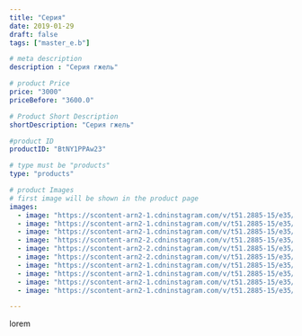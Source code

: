 ```yaml
---
title: "Серия"
date: 2019-01-29
draft: false
tags: ["master_e.b"]

# meta description
description : "Серия гжель"

# product Price
price: "3000"
priceBefore: "3600.0"

# Product Short Description
shortDescription: "Серия гжель"

#product ID
productID: "BtNY1PPAw23"

# type must be "products"
type: "products"

# product Images
# first image will be shown in the product page
images:
  - image: "https://scontent-arn2-1.cdninstagram.com/v/t51.2885-15/e35/50223160_231508477737376_8814461442531206824_n.jpg?_nc_ht=scontent-arn2-1.cdninstagram.com&_nc_cat=104&_nc_ohc=EdJoB6gtvIkAX_f6Cj1&se=8&tp=1&oh=abf5fa8fbfe7ceaf34561b0526771632&oe=60612FB0&ig_cache_key=MTk2NzMzNzgxODAxNTYzMjIzNA%3D%3D.2"
  - image: "https://scontent-arn2-1.cdninstagram.com/v/t51.2885-15/e35/49834460_392453944658250_3216324738094896763_n.jpg?_nc_ht=scontent-arn2-1.cdninstagram.com&_nc_cat=106&_nc_ohc=YS115CKnQkAAX8Du2oz&se=8&tp=1&oh=24fc4808c0b768df96280e63a9d86baa&oe=6060B876&ig_cache_key=MTk2NzMzNzgxODA0OTA0NDQ0NA%3D%3D.2"
  - image: "https://scontent-arn2-1.cdninstagram.com/v/t51.2885-15/e35/50970105_1982534395382666_7433292299495287615_n.jpg?_nc_ht=scontent-arn2-1.cdninstagram.com&_nc_cat=102&_nc_ohc=dKvX3mSooGYAX_CIaoD&se=8&tp=1&oh=b7bfb5a58e8b76a5aa87a2e964fe646c&oe=605DC046&ig_cache_key=MTk2NzMzNzgxODAyNDA0MTYyNw%3D%3D.2"
  - image: "https://scontent-arn2-2.cdninstagram.com/v/t51.2885-15/e35/49526027_164527704530681_4429733928070075102_n.jpg?_nc_ht=scontent-arn2-2.cdninstagram.com&_nc_cat=105&_nc_ohc=ClvUky40qYMAX__1Wgm&se=8&tp=1&oh=5c0674f57c5e9f003d6a8645c5127df0&oe=605F4E9D&ig_cache_key=MTk2NzMzNzgxODA1NzQwMzg1NQ%3D%3D.2"
  - image: "https://scontent-arn2-2.cdninstagram.com/v/t51.2885-15/e35/49907143_292368031337652_5851339922137861506_n.jpg?_nc_ht=scontent-arn2-2.cdninstagram.com&_nc_cat=100&_nc_ohc=V6k9uWSY_WsAX_AJpUV&se=8&tp=1&oh=46e70dc475b2eb2aa7c22bb9398c99af&oe=606123FC&ig_cache_key=MTk2NzMzNzgxODAxNTQ3MzkyMA%3D%3D.2"
  - image: "https://scontent-arn2-2.cdninstagram.com/v/t51.2885-15/e35/49858572_229164011297772_7244052629066525202_n.jpg?_nc_ht=scontent-arn2-2.cdninstagram.com&_nc_cat=100&_nc_ohc=E61q3sakN4MAX9u5rlY&se=8&tp=1&oh=8a90caa9267185a1db3d68ccaefc99c2&oe=6060082A&ig_cache_key=MTk2NzMzNzgxODAyMzg1Mzc0MQ%3D%3D.2"
  - image: "https://scontent-arn2-1.cdninstagram.com/v/t51.2885-15/e35/50028328_117605872640841_8948437503158921223_n.jpg?_nc_ht=scontent-arn2-1.cdninstagram.com&_nc_cat=109&_nc_ohc=eTI-37E66lwAX8_M4ax&se=8&tp=1&oh=4b10e1bc4b1f50954b9efeef288f058b&oe=605FD97A&ig_cache_key=MTk2NzMzNzgxODAzMjMzOTI4Nw%3D%3D.2"
  - image: "https://scontent-arn2-1.cdninstagram.com/v/t51.2885-15/e35/50124754_171393357161647_6103758825753009206_n.jpg?_nc_ht=scontent-arn2-1.cdninstagram.com&_nc_cat=107&_nc_ohc=HY7Dsq7ft1sAX_Q274i&se=8&tp=1&oh=13d148ce41acf7a53675e6181b24027a&oe=605EE5A6&ig_cache_key=MTk2NzMzNzgxODAwNzA4MTk5NA%3D%3D.2"
  - image: "https://scontent-arn2-1.cdninstagram.com/v/t51.2885-15/e35/50341037_503395563519087_1085985657937982981_n.jpg?_nc_ht=scontent-arn2-1.cdninstagram.com&_nc_cat=103&_nc_ohc=NE4hm4mEl44AX9S_nQm&se=8&tp=1&oh=190a8092ff140da49c4d1595e8aa0bad&oe=60617A03&ig_cache_key=MTk2NzMzNzgxNzk5ODg2Mzg5Nw%3D%3D.2"
  - image: "https://scontent-arn2-1.cdninstagram.com/v/t51.2885-15/e35/50703224_971605519676510_2121486582244258502_n.jpg?_nc_ht=scontent-arn2-1.cdninstagram.com&_nc_cat=102&_nc_ohc=XGDw4q8EcM4AX_-H5xf&se=8&tp=1&oh=3a96b81ff96a067c0cb4e090b5a7ee04&oe=605FF981&ig_cache_key=MTk2NzMzNzgxODA0OTA0MTE5MQ%3D%3D.2"

---
```

lorem
